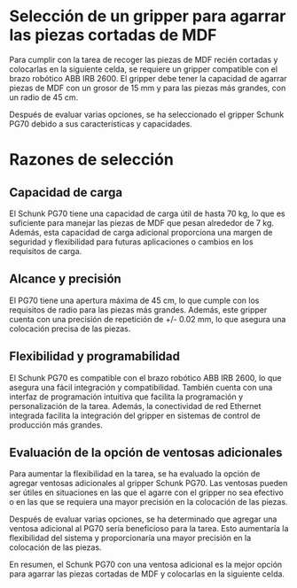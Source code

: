 # Selección de un gripper para agarrar las piezas cortadas de MDF
Para cumplir con la tarea de recoger las piezas de MDF recién cortadas y colocarlas en la siguiente celda, se requiere un gripper compatible con el brazo robótico ABB IRB 2600. El gripper debe tener la capacidad de agarrar piezas de MDF con un grosor de 15 mm y para las piezas más grandes, con un radio de 45 cm.

Después de evaluar varias opciones, se ha seleccionado el gripper Schunk PG70 debido a sus características y capacidades.

# Razones de selección
## Capacidad de carga
El Schunk PG70 tiene una capacidad de carga útil de hasta 70 kg, lo que es suficiente para manejar las piezas de MDF que pesan alrededor de 7 kg. Además, esta capacidad de carga adicional proporciona una margen de seguridad y flexibilidad para futuras aplicaciones o cambios en los requisitos de carga.

## Alcance y precisión
El PG70 tiene una apertura máxima de 45 cm, lo que cumple con los requisitos de radio para las piezas más grandes. Además, este gripper cuenta con una precisión de repetición de +/- 0.02 mm, lo que asegura una colocación precisa de las piezas.

## Flexibilidad y programabilidad
El Schunk PG70 es compatible con el brazo robótico ABB IRB 2600, lo que asegura una fácil integración y compatibilidad. También cuenta con una interfaz de programación intuitiva que facilita la programación y personalización de la tarea. Además, la conectividad de red Ethernet integrada facilita la integración del gripper en sistemas de control de producción más grandes.

## Evaluación de la opción de ventosas adicionales
Para aumentar la flexibilidad en la tarea, se ha evaluado la opción de agregar ventosas adicionales al gripper Schunk PG70. Las ventosas pueden ser útiles en situaciones en las que el agarre con el gripper no sea efectivo o en las que se requiera una mayor precisión en la colocación de las piezas.

Después de evaluar varias opciones, se ha determinado que agregar una ventosa adicional al PG70 sería beneficioso para la tarea. Esto aumentaría la flexibilidad del sistema y proporcionaría una mayor precisión en la colocación de las piezas.

En resumen, el Schunk PG70 con una ventosa adicional es la mejor opción para agarrar las piezas cortadas de MDF y colocarlas en la siguiente celda.